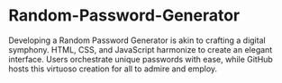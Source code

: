 # Random-Password-Generator
 Developing a Random Password Generator is akin to crafting a digital symphony. HTML, CSS, and JavaScript harmonize to create an elegant interface. Users orchestrate unique passwords with ease, while GitHub hosts this virtuoso creation for all to admire and employ.
